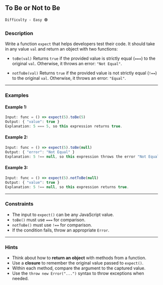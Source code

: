 ## To Be or Not to Be

`Difficulty - Easy 🟢`

### **Description**

Write a function `expect` that helps developers test their code.
It should take in any value `val` and return an object with two functions:

* `toBe(val)`
  Returns `true` if the provided value is strictly equal (`===`) to the original `val`.
  Otherwise, it throws an error: `"Not Equal"`.

* `notToBe(val)`
  Returns `true` if the provided value is not strictly equal (`!==`) to the original `val`.
  Otherwise, it throws an error: `"Equal"`.

---

### **Examples**

#### Example 1:

```js
Input: func = () => expect(5).toBe(5)
Output: { "value": true }
Explanation: 5 === 5, so this expression returns true.
```

#### Example 2:

```js
Input: func = () => expect(5).toBe(null)
Output: { "error": "Not Equal" }
Explanation: 5 !== null, so this expression throws the error "Not Equal".
```

#### Example 3:

```js
Input: func = () => expect(5).notToBe(null)
Output: { "value": true }
Explanation: 5 !== null, so this expression returns true.
```

---

### **Constraints**

* The input to `expect()` can be any JavaScript value.
* `toBe()` must use `===` for comparison.
* `notToBe()` must use `!==` for comparison.
* If the condition fails, throw an appropriate `Error`.

---

### **Hints**

* Think about how to **return an object** with methods from a function.
* Use a **closure** to remember the original value passed to `expect()`.
* Within each method, compare the argument to the captured value.
* Use the `throw new Error("...")` syntax to throw exceptions when needed.
